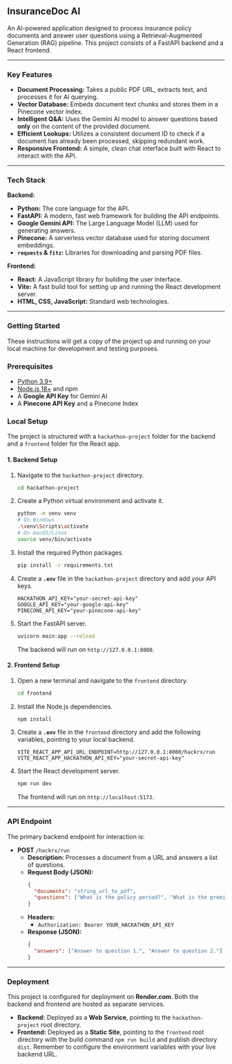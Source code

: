 ## InsuranceDoc AI

An AI-powered application designed to process insurance policy documents and answer user questions using a Retrieval-Augmented Generation (RAG) pipeline. This project consists of a FastAPI backend and a React frontend.

-----

### Key Features

  * **Document Processing:** Takes a public PDF URL, extracts text, and processes it for AI querying.
  * **Vector Database:** Embeds document text chunks and stores them in a Pinecone vector index.
  * **Intelligent Q\&A:** Uses the Gemini AI model to answer questions based **only** on the content of the provided document.
  * **Efficient Lookups:** Utilizes a consistent document ID to check if a document has already been processed, skipping redundant work.
  * **Responsive Frontend:** A simple, clean chat interface built with React to interact with the API.

-----

### Tech Stack

**Backend:**

  * **Python:** The core language for the API.
  * **FastAPI:** A modern, fast web framework for building the API endpoints.
  * **Google Gemini API:** The Large Language Model (LLM) used for generating answers.
  * **Pinecone:** A serverless vector database used for storing document embeddings.
  * **`requests` & `fitz`:** Libraries for downloading and parsing PDF files.

**Frontend:**

  * **React:** A JavaScript library for building the user interface.
  * **Vite:** A fast build tool for setting up and running the React development server.
  * **HTML, CSS, JavaScript:** Standard web technologies.

-----

### Getting Started

These instructions will get a copy of the project up and running on your local machine for development and testing purposes.

### Prerequisites

  * [Python 3.9+](https://www.python.org/downloads/)
  * [Node.js 18+](https://nodejs.org/en) and npm
  * A **Google API Key** for Gemini AI
  * A **Pinecone API Key** and a Pinecone Index

### Local Setup

The project is structured with a `hackathon-project` folder for the backend and a `frontend` folder for the React app.

#### 1\. Backend Setup

1.  Navigate to the `hackathon-project` directory.
    ```bash
    cd hackathon-project
    ```
2.  Create a Python virtual environment and activate it.
    ```bash
    python -m venv venv
    # On Windows
    .\venv\Scripts\activate
    # On macOS/Linux
    source venv/bin/activate
    ```
3.  Install the required Python packages.
    ```bash
    pip install -r requirements.txt
    ```
4.  Create a **`.env`** file in the `hackathon-project` directory and add your API keys.
    ```
    HACKATHON_API_KEY="your-secret-api-key"
    GOOGLE_API_KEY="your-google-api-key"
    PINECONE_API_KEY="your-pinecone-api-key"
    ```
5.  Start the FastAPI server.
    ```bash
    uvicorn main:app --reload
    ```
    The backend will run on `http://127.0.0.1:8000`.

#### 2\. Frontend Setup

1.  Open a new terminal and navigate to the `frontend` directory.
    ```bash
    cd frontend
    ```
2.  Install the Node.js dependencies.
    ```bash
    npm install
    ```
3.  Create a **`.env`** file in the `frontend` directory and add the following variables, pointing to your local backend.
    ```
    VITE_REACT_APP_API_URL_ENDPOINT=http://127.0.0.1:8000/hackrx/run
    VITE_REACT_APP_HACKATHON_API_KEY="your-secret-api-key"
    ```
4.  Start the React development server.
    ```bash
    npm run dev
    ```
    The frontend will run on `http://localhost:5173`.

-----

### API Endpoint

The primary backend endpoint for interaction is:

  * **POST** `/hackrx/run`
      * **Description:** Processes a document from a URL and answers a list of questions.
      * **Request Body (JSON):**
        ```json
        {
          "documents": "string_url_to_pdf",
          "questions": ["What is the policy period?", "What is the premium?"]
        }
        ```
      * **Headers:**
          * `Authorization: Bearer YOUR_HACKATHON_API_KEY`
      * **Response (JSON):**
        ```json
        {
          "answers": ["Answer to question 1.", "Answer to question 2."]
        }
        ```

-----

### Deployment

This project is configured for deployment on **Render.com**. Both the backend and frontend are hosted as separate services.

  * **Backend:** Deployed as a **Web Service**, pointing to the `hackathon-project` root directory.
  * **Frontend:** Deployed as a **Static Site**, pointing to the `frontend` root directory with the build command `npm run build` and publish directory `dist`. Remember to configure the environment variables with your live backend URL.
